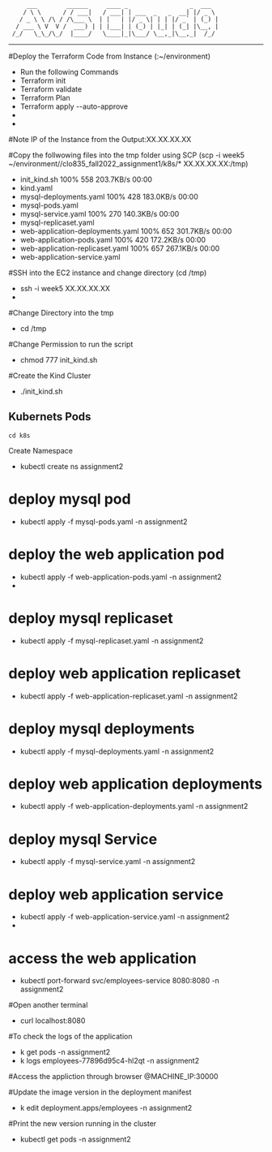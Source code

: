          ___        ______     ____ _                 _  ___  
        / \ \      / / ___|   / ___| | ___  _   _  __| |/ _ \ 
       / _ \ \ /\ / /\___ \  | |   | |/ _ \| | | |/ _` | (_) |
      / ___ \ V  V /  ___) | | |___| | (_) | |_| | (_| |\__, |
     /_/   \_\_/\_/  |____/   \____|_|\___/ \__,_|\__,_|  /_/ 
 ----------------------------------------------------------------- 



#Deploy the Terraform Code from Instance (:~/environment)

 - Run the following Commands
 - Terraform init
 - Terraform validate
 - Terraform Plan
 - Terraform apply --auto-approve
 - 
 - 
#Note IP of the Instance from the Output:XX.XX.XX.XX 
 

#Copy the follwowing files into the tmp folder using SCP (scp -i week5 ~/environment//clo835_fall2022_assignment1/k8s/* XX.XX.XX.XX:/tmp)

 - init_kind.sh                                                                                                                                                                                                                                                               100%  558   203.7KB/s   00:00
 - kind.yaml  
 - mysql-deployments.yaml                                                                                                                                                                            100%  428   183.0KB/s   00:00
 - mysql-pods.yaml
 - mysql-service.yaml                                                                                                                                                                                     100%  270   140.3KB/s   00:00
 - mysql-replicaset.yaml  
 - web-application-deployments.yaml                                                                                                                                                                  100%  652   301.7KB/s   00:00
 - web-application-pods.yaml                                                                                                                                                                         100%  420   172.2KB/s   00:00
 - web-application-replicaset.yaml                                                                                                                                                                   100%  657   267.1KB/s   00:00
 - web-application-service.yaml    


#SSH into the EC2 instance and change directory (cd /tmp)

  - ssh -i week5 XX.XX.XX.XX
  - 
  
#Change Directory into the tmp 
 - cd /tmp


#Change Permission to run the script

  - chmod 777 init_kind.sh
 

#Create the Kind Cluster

- ./init_kind.sh


## Kubernets Pods

`cd k8s`

Create Namespace
- kubectl create ns assignment2


# deploy mysql pod 
- kubectl apply -f mysql-pods.yaml -n assignment2


# deploy the web application pod
- kubectl apply -f web-application-pods.yaml -n assignment2
- 

# deploy mysql replicaset
- kubectl apply -f mysql-replicaset.yaml -n assignment2  
 

# deploy web application replicaset
- kubectl apply -f web-application-replicaset.yaml -n assignment2  
 

# deploy mysql deployments
- kubectl apply -f mysql-deployments.yaml -n assignment2 


# deploy web application deployments
- kubectl apply -f web-application-deployments.yaml -n assignment2


# deploy mysql Service
- kubectl apply -f mysql-service.yaml -n assignment2  


# deploy web application service 
- kubectl apply -f web-application-service.yaml -n assignment2 
- 

# access the web application
- kubectl port-forward svc/employees-service  8080:8080 -n assignment2
 

#Open another terminal
- curl localhost:8080


#To check the logs of the application
- k get pods -n assignment2
- k logs employees-77896d95c4-hl2qt -n assignment2
 

#Access the appliction through browser @MACHINE_IP:30000


#Update the image version in the deployment manifest 
 - k edit deployment.apps/employees -n assignment2  


#Print the new version running in the cluster
 - kubectl get pods -n assignment2



